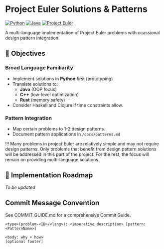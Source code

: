 # Project Euler Solutions & Patterns

[![Python](https://img.shields.io/badge/Python-3.13%2B-blue)](https://python.org)
[![Java](https://img.shields.io/badge/Java-17%2B-orange)](https://java.com)
[![Project Euler](https://img.shields.io/badge/Project_Euler-Problems-blueviolet)](https://projecteuler.net)

A multi-language implementation of Project Euler problems with ocassional design pattern integration. 

## 🎯 Objectives

### Broad Language Familiarity
- Implement solutions in **Python** first (prototyping)
- Translate solutions to:
  - **Java** (OOP focus)
  - **C++** (low-level optimization)
  - **Rust** (memory safety)
- Consider Haskell and Clojure if time constraints allow.

### Pattern Integration
- Map certain problems to 1-2 design patterns. 
- Document pattern applications in `/docs/patterns.md`

!!! Many problems in project Euler are relatively simple and may not require design patterns. Only problems that benefit from design pattern solutions will be addressed in this part of the project. For the rest, the focus will remain on providing multi-language solutions.

## 📌 Implementation Roadmap

*To be updated* 

## Commit Message Convention
See COMMIT_GUIDE.md for a comprehensive Commit Guide.
````
<type>(problem-<ID>/<lang>): <imperative description> [pattern: <PatternName>]

<body: why + how>
[optional footer]
````

